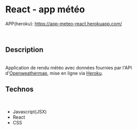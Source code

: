 # React - app météo

APP(heroku): https://app-meteo-react.herokuapp.com/

<br/>

<h2>Description</h2>
<br/>
Application de rendu météo avec données fournies par l'API d'<a href="https://openweathermap.org/">Openweathermap</a>, mise en ligne via <a href="https://dashboard.heroku.com/apps">Heroku</a>.

<br/>

<h2>Technos</h2>
<br/>

- Javascript(JSX) <br/>
- React <br/>
- CSS <br/>
